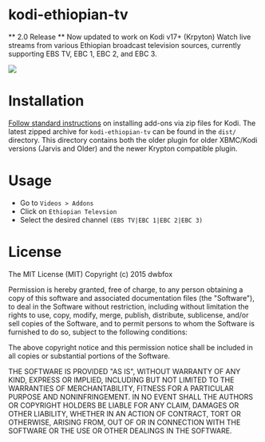 # kodi-ethiopian-tv

** 2.0 Release ** 
Now updated to work on Kodi v17+ (Krpyton)
Watch live streams from various Ethiopian broadcast television sources, currently supporting EBS TV, EBC 1, EBC 2, and EBC 3. 

![](https://i.imgur.com/EXOd7je.png)


# Installation
[Follow standard instructions](http://kodi.wiki/view/HOW-TO:Install_add-ons_from_zip_files) on installing add-ons via zip files for Kodi. The latest zipped archive for `kodi-ethiopian-tv` can be found in the `dist/` directory. This directory contains both the older plugin for older XBMC/Kodi versions (Jarvis and Older) and the newer Krypton compatible plugin. 


# Usage
* Go to `Videos > Addons`
* Click on `Ethiopian Televsion`
* Select the desired channel `(EBS TV|EBC 1|EBC 2|EBC 3)`


# License
The MIT License (MIT)
Copyright (c) 2015 dwbfox

Permission is hereby granted, free of charge, to any person obtaining a copy of this software and associated documentation files (the "Software"), to deal in the Software without restriction, including without limitation the rights to use, copy, modify, merge, publish, distribute, sublicense, and/or sell copies of the Software, and to permit persons to whom the Software is furnished to do so, subject to the following conditions:

The above copyright notice and this permission notice shall be included in all copies or substantial portions of the Software.

THE SOFTWARE IS PROVIDED "AS IS", WITHOUT WARRANTY OF ANY KIND, EXPRESS OR IMPLIED, INCLUDING BUT NOT LIMITED TO THE WARRANTIES OF MERCHANTABILITY, FITNESS FOR A PARTICULAR PURPOSE AND NONINFRINGEMENT. IN NO EVENT SHALL THE AUTHORS OR COPYRIGHT HOLDERS BE LIABLE FOR ANY CLAIM, DAMAGES OR OTHER LIABILITY, WHETHER IN AN ACTION OF CONTRACT, TORT OR OTHERWISE, ARISING FROM, OUT OF OR IN CONNECTION WITH THE SOFTWARE OR THE USE OR OTHER DEALINGS IN THE SOFTWARE.
